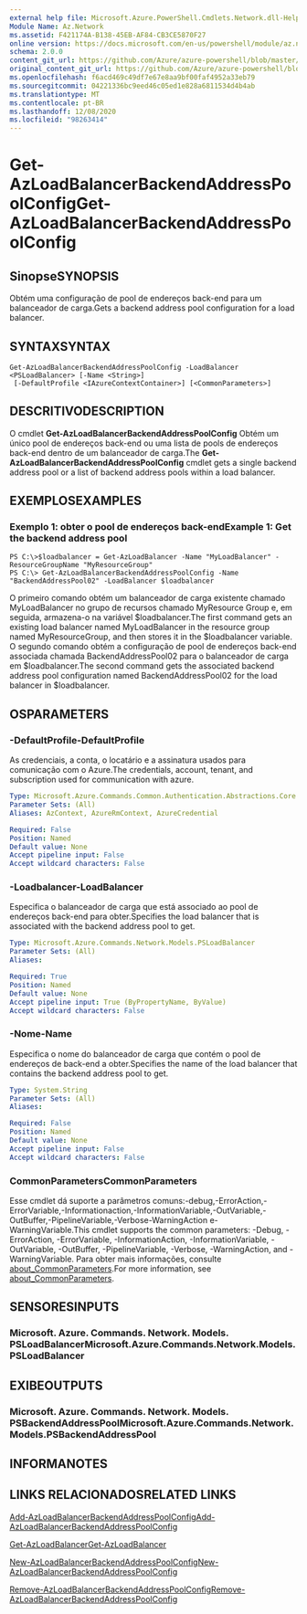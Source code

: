 ```yaml
---
external help file: Microsoft.Azure.PowerShell.Cmdlets.Network.dll-Help.xml
Module Name: Az.Network
ms.assetid: F421174A-B138-45EB-AF84-CB3CE5870F27
online version: https://docs.microsoft.com/en-us/powershell/module/az.network/get-azloadbalancerbackendaddresspoolconfig
schema: 2.0.0
content_git_url: https://github.com/Azure/azure-powershell/blob/master/src/Network/Network/help/Get-AzLoadBalancerBackendAddressPoolConfig.md
original_content_git_url: https://github.com/Azure/azure-powershell/blob/master/src/Network/Network/help/Get-AzLoadBalancerBackendAddressPoolConfig.md
ms.openlocfilehash: f6acd469c49df7e67e8aa9bf00faf4952a33eb79
ms.sourcegitcommit: 04221336bc9eed46c05ed1e828a6811534d4b4ab
ms.translationtype: MT
ms.contentlocale: pt-BR
ms.lasthandoff: 12/08/2020
ms.locfileid: "98263414"
---
```

# <span data-ttu-id="05410-101">Get-AzLoadBalancerBackendAddressPoolConfig</span><span class="sxs-lookup"><span data-stu-id="05410-101">Get-AzLoadBalancerBackendAddressPoolConfig</span></span>

## <span data-ttu-id="05410-102">Sinopse</span><span class="sxs-lookup"><span data-stu-id="05410-102">SYNOPSIS</span></span>
<span data-ttu-id="05410-103">Obtém uma configuração de pool de endereços back-end para um balanceador de carga.</span><span class="sxs-lookup"><span data-stu-id="05410-103">Gets a backend address pool configuration for a load balancer.</span></span>

## <span data-ttu-id="05410-104">SYNTAX</span><span class="sxs-lookup"><span data-stu-id="05410-104">SYNTAX</span></span>

```
Get-AzLoadBalancerBackendAddressPoolConfig -LoadBalancer <PSLoadBalancer> [-Name <String>]
 [-DefaultProfile <IAzureContextContainer>] [<CommonParameters>]
```

## <span data-ttu-id="05410-105">DESCRITIVO</span><span class="sxs-lookup"><span data-stu-id="05410-105">DESCRIPTION</span></span>
<span data-ttu-id="05410-106">O cmdlet **Get-AzLoadBalancerBackendAddressPoolConfig** Obtém um único pool de endereços back-end ou uma lista de pools de endereços back-end dentro de um balanceador de carga.</span><span class="sxs-lookup"><span data-stu-id="05410-106">The **Get-AzLoadBalancerBackendAddressPoolConfig** cmdlet gets a single backend address pool or a list of backend address pools within a load balancer.</span></span>

## <span data-ttu-id="05410-107">EXEMPLOS</span><span class="sxs-lookup"><span data-stu-id="05410-107">EXAMPLES</span></span>

### <span data-ttu-id="05410-108">Exemplo 1: obter o pool de endereços back-end</span><span class="sxs-lookup"><span data-stu-id="05410-108">Example 1: Get the backend address pool</span></span>
```
PS C:\>$loadbalancer = Get-AzLoadBalancer -Name "MyLoadBalancer" -ResourceGroupName "MyResourceGroup"
PS C:\> Get-AzLoadBalancerBackendAddressPoolConfig -Name "BackendAddressPool02" -LoadBalancer $loadbalancer
```

<span data-ttu-id="05410-109">O primeiro comando obtém um balanceador de carga existente chamado MyLoadBalancer no grupo de recursos chamado MyResource Group e, em seguida, armazena-o na variável $loadbalancer.</span><span class="sxs-lookup"><span data-stu-id="05410-109">The first command gets an existing load balancer named MyLoadBalancer in the resource group named MyResourceGroup, and then stores it in the $loadbalancer variable.</span></span>
<span data-ttu-id="05410-110">O segundo comando obtém a configuração de pool de endereços back-end associada chamada BackendAddressPool02 para o balanceador de carga em $loadbalancer.</span><span class="sxs-lookup"><span data-stu-id="05410-110">The second command gets the associated backend address pool configuration named BackendAddressPool02 for the load balancer in $loadbalancer.</span></span>

## <span data-ttu-id="05410-111">OS</span><span class="sxs-lookup"><span data-stu-id="05410-111">PARAMETERS</span></span>

### <span data-ttu-id="05410-112">-DefaultProfile</span><span class="sxs-lookup"><span data-stu-id="05410-112">-DefaultProfile</span></span>
<span data-ttu-id="05410-113">As credenciais, a conta, o locatário e a assinatura usados para comunicação com o Azure.</span><span class="sxs-lookup"><span data-stu-id="05410-113">The credentials, account, tenant, and subscription used for communication with azure.</span></span>

```yaml
Type: Microsoft.Azure.Commands.Common.Authentication.Abstractions.Core.IAzureContextContainer
Parameter Sets: (All)
Aliases: AzContext, AzureRmContext, AzureCredential

Required: False
Position: Named
Default value: None
Accept pipeline input: False
Accept wildcard characters: False
```

### <span data-ttu-id="05410-114">-Loadbalancer</span><span class="sxs-lookup"><span data-stu-id="05410-114">-LoadBalancer</span></span>
<span data-ttu-id="05410-115">Especifica o balanceador de carga que está associado ao pool de endereços back-end para obter.</span><span class="sxs-lookup"><span data-stu-id="05410-115">Specifies the load balancer that is associated with the backend address pool to get.</span></span>

```yaml
Type: Microsoft.Azure.Commands.Network.Models.PSLoadBalancer
Parameter Sets: (All)
Aliases:

Required: True
Position: Named
Default value: None
Accept pipeline input: True (ByPropertyName, ByValue)
Accept wildcard characters: False
```

### <span data-ttu-id="05410-116">-Nome</span><span class="sxs-lookup"><span data-stu-id="05410-116">-Name</span></span>
<span data-ttu-id="05410-117">Especifica o nome do balanceador de carga que contém o pool de endereços de back-end a obter.</span><span class="sxs-lookup"><span data-stu-id="05410-117">Specifies the name of the load balancer that contains the backend address pool to get.</span></span>

```yaml
Type: System.String
Parameter Sets: (All)
Aliases:

Required: False
Position: Named
Default value: None
Accept pipeline input: False
Accept wildcard characters: False
```

### <span data-ttu-id="05410-118">CommonParameters</span><span class="sxs-lookup"><span data-stu-id="05410-118">CommonParameters</span></span>
<span data-ttu-id="05410-119">Esse cmdlet dá suporte a parâmetros comuns:-debug,-ErrorAction,-ErrorVariable,-Informationaction,-InformationVariable,-OutVariable,-OutBuffer,-PipelineVariable,-Verbose-WarningAction e-WarningVariable.</span><span class="sxs-lookup"><span data-stu-id="05410-119">This cmdlet supports the common parameters: -Debug, -ErrorAction, -ErrorVariable, -InformationAction, -InformationVariable, -OutVariable, -OutBuffer, -PipelineVariable, -Verbose, -WarningAction, and -WarningVariable.</span></span> <span data-ttu-id="05410-120">Para obter mais informações, consulte [about_CommonParameters](http://go.microsoft.com/fwlink/?LinkID=113216).</span><span class="sxs-lookup"><span data-stu-id="05410-120">For more information, see [about_CommonParameters](http://go.microsoft.com/fwlink/?LinkID=113216).</span></span>

## <span data-ttu-id="05410-121">SENSORES</span><span class="sxs-lookup"><span data-stu-id="05410-121">INPUTS</span></span>

### <span data-ttu-id="05410-122">Microsoft. Azure. Commands. Network. Models. PSLoadBalancer</span><span class="sxs-lookup"><span data-stu-id="05410-122">Microsoft.Azure.Commands.Network.Models.PSLoadBalancer</span></span>

## <span data-ttu-id="05410-123">EXIBE</span><span class="sxs-lookup"><span data-stu-id="05410-123">OUTPUTS</span></span>

### <span data-ttu-id="05410-124">Microsoft. Azure. Commands. Network. Models. PSBackendAddressPool</span><span class="sxs-lookup"><span data-stu-id="05410-124">Microsoft.Azure.Commands.Network.Models.PSBackendAddressPool</span></span>

## <span data-ttu-id="05410-125">INFORMA</span><span class="sxs-lookup"><span data-stu-id="05410-125">NOTES</span></span>

## <span data-ttu-id="05410-126">LINKS RELACIONADOS</span><span class="sxs-lookup"><span data-stu-id="05410-126">RELATED LINKS</span></span>

[<span data-ttu-id="05410-127">Add-AzLoadBalancerBackendAddressPoolConfig</span><span class="sxs-lookup"><span data-stu-id="05410-127">Add-AzLoadBalancerBackendAddressPoolConfig</span></span>](./Add-AzLoadBalancerBackendAddressPoolConfig.md)

[<span data-ttu-id="05410-128">Get-AzLoadBalancer</span><span class="sxs-lookup"><span data-stu-id="05410-128">Get-AzLoadBalancer</span></span>](./Get-AzLoadBalancer.md)

[<span data-ttu-id="05410-129">New-AzLoadBalancerBackendAddressPoolConfig</span><span class="sxs-lookup"><span data-stu-id="05410-129">New-AzLoadBalancerBackendAddressPoolConfig</span></span>](./New-AzLoadBalancerBackendAddressPoolConfig.md)

[<span data-ttu-id="05410-130">Remove-AzLoadBalancerBackendAddressPoolConfig</span><span class="sxs-lookup"><span data-stu-id="05410-130">Remove-AzLoadBalancerBackendAddressPoolConfig</span></span>](./Remove-AzLoadBalancerBackendAddressPoolConfig.md)



